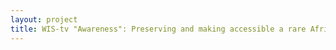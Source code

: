 ```yaml
--- 
layout: project 
title: WIS-tv "Awareness": Preserving and making accessible a rare African-American television news magazine show from the 1970s.
---
```



